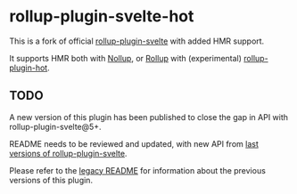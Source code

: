 # rollup-plugin-svelte-hot

This is a fork of official [rollup-plugin-svelte](https://github.com/rollup/rollup-plugin-svelte) with added HMR support.

It supports HMR both with [Nollup](https://github.com/PepsRyuu/nollup), or [Rollup](https://github.com/rollup/rollup) with (experimental) [rollup-plugin-hot](https://github.com/rixo/rollup-plugin-hot).

## TODO

A new version of this plugin has been published to close the gap in API with rollup-plugin-svelte@5+.

README needs to be reviewed and updated, with new API from [last versions of rollup-plugin-svelte](./README.rollup-plugin-svelte.md).

Please refer to the [legacy README](./README.v0.x.md) for information about the previous versions of this plugin.
